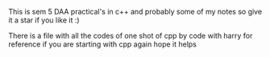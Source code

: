 This is sem 5 DAA practical's in c++ and probably some of my notes 
so give it a star if you like it :)

There is a file with all the codes of one shot of cpp by code with harry for reference if you are starting with cpp again hope it helps 
